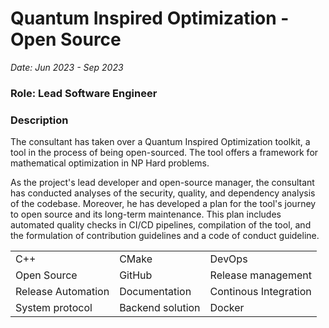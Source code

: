 # Quantum Inspired Optimization - Open Source

*Date: Jun 2023 - Sep 2023*

### Role: Lead Software Engineer

### Description

The consultant has taken over a Quantum Inspired Optimization toolkit, a tool in
the process of being open-sourced. The tool offers a framework for mathematical
optimization in NP Hard problems.

As the project's lead developer and open-source manager, the consultant has
conducted analyses of the security, quality, and dependency analysis of the
codebase. Moreover, he has developed a plan for the tool's journey to open
source and its long-term maintenance. This plan includes automated quality
checks in CI/CD pipelines, compilation of the tool, and the formulation of
contribution guidelines and a code of conduct guideline.

<table>
    <tr>
        <td>C++</td>
        <td>CMake</td>
        <td>DevOps</td>
    </tr>
    <tr>
        <td>Open Source</td>
        <td>GitHub</td>
        <td>Release management</td>
    </tr>
    <tr>
        <td>Release Automation</td>
        <td>Documentation</td>
        <td>Continous Integration</td>
    </tr>
    <tr>
        <td>System protocol</td>
        <td>Backend solution</td>
        <td>Docker</td>
    </tr>
</table>